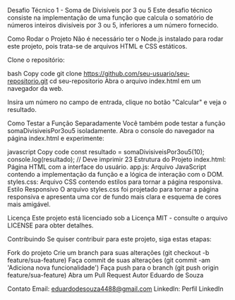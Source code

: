 Desafio Técnico 1 - Soma de Divisíveis por 3 ou 5
Este desafio técnico consiste na implementação de uma função que calcula o somatório de números inteiros divisíveis por 3 ou 5, inferiores a um número fornecido.

Como Rodar o Projeto
Não é necessário ter o Node.js instalado para rodar este projeto, pois trata-se de arquivos HTML e CSS estáticos.

Clone o repositório:

bash
Copy code
git clone https://github.com/seu-usuario/seu-repositorio.git
cd seu-repositorio
Abra o arquivo index.html em um navegador da web.

Insira um número no campo de entrada, clique no botão "Calcular" e veja o resultado.

Como Testar a Função Separadamente
Você também pode testar a função somaDivisiveisPor3ou5 isoladamente. Abra o console do navegador na página index.html e experimente:

javascript
Copy code
const resultado = somaDivisiveisPor3ou5(10);
console.log(resultado); // Deve imprimir 23
Estrutura do Projeto
index.html: Página HTML com a interface do usuário.
app.js: Arquivo JavaScript contendo a implementação da função e a lógica de interação com o DOM.
styles.css: Arquivo CSS contendo estilos para tornar a página responsiva.
Estilo Responsivo
O arquivo styles.css foi projetado para tornar a página responsiva e apresenta uma cor de fundo mais clara e esquema de cores mais amigável.

Licença
Este projeto está licenciado sob a Licença MIT - consulte o arquivo LICENSE para obter detalhes.

Contribuindo
Se quiser contribuir para este projeto, siga estas etapas:

Fork do projeto
Crie um branch para suas alterações (git checkout -b feature/sua-feature)
Faça commit de suas alterações (git commit -am 'Adiciona nova funcionalidade')
Faça push para o branch (git push origin feature/sua-feature)
Abra um Pull Request
Autor
Eduardo de Souza

Contato
Email: eduardodesouza4488@gmail.com
LinkedIn: Perfil LinkedIn